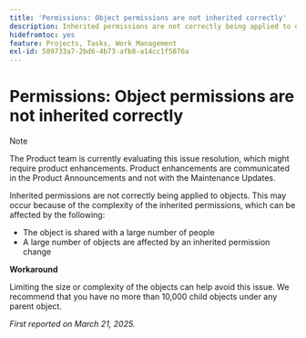```yaml
---
title: 'Permissions: Object permissions are not inherited correctly'
description: Inherited permissions are not correctly being applied to objects. This may occur because of the complexity of the inherited permissions.
hidefromtoc: yes
feature: Projects, Tasks, Work Management
exl-id: 589733a7-2bd6-4b73-afb8-a14cc1f5076a
---
```

# Permissions: Object permissions are not inherited correctly

>[!NOTE]
>
>The Product team is currently evaluating this issue resolution, which might require product enhancements. Product enhancements are communicated in the Product Announcements and not with the Maintenance Updates.

Inherited permissions are not correctly being applied to objects. This may occur because of the complexity of the inherited permissions, which can be affected by the following:

* The object is shared with a large number of people
* A large number of objects are affected by an inherited permission change

**Workaround**

Limiting the size or complexity of the objects can help avoid this issue. We recommend that you have no more than 10,000 child objects under any parent object.

_First reported on March 21, 2025._
